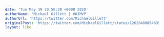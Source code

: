 ```yaml
---
date: 'Tue May 19 20:50:20 +0000 2020'
authorName: 'Michael Gillett | #WIMVP'
authorUrl: 'https://twitter.com/MichaelGillett'
originalPost: 'https://twitter.com/MichaelGillett/status/1262848085463576580'
layout: like
---
```

